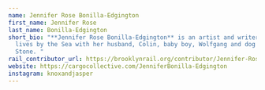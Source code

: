 ```yaml
---
name: Jennifer Rose Bonilla-Edgington
first_name: Jennifer Rose
last_name: Bonilla-Edgington
short_bio: "**Jennifer Rose Bonilla-Edgington** is an artist and writer who
  lives by the Sea with her husband, Colin, baby boy, Wolfgang and dog Jasper J
  Stone. "
rail_contributor_url: https://brooklynrail.org/contributor/Jennifer-Rose-Bonilla-Edgington
website: https://cargocollective.com/JenniferBonilla-Edgington
instagram: knoxandjasper
---
```

